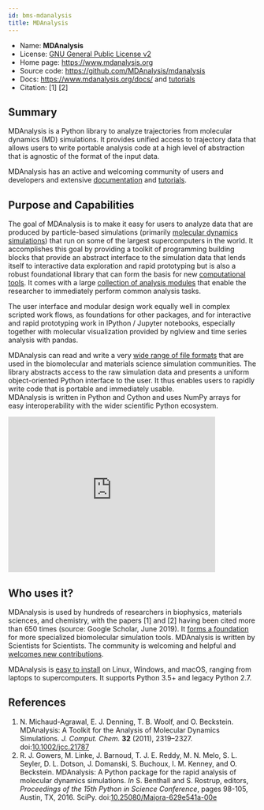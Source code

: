 ```yaml
---
id: bms-mdanalysis
title: MDAnalysis
---
```


* Name: **MDAnalysis**
* License: [GNU General Public License v2](https://github.com/MDAnalysis/mdanalysis/blob/develop/LICENSE)
* Home page: https://www.mdanalysis.org
* Source code: https://github.com/MDAnalysis/mdanalysis
* Docs: https://www.mdanalysis.org/docs/ and [tutorials](https://www.mdanalysis.org/pages/learning_MDAnalysis/#tutorials)
* Citation: [1] [2]

## Summary

MDAnalysis is a Python library to analyze trajectories from molecular dynamics (MD) simulations. It provides unified access to trajectory data that allows users to write portable analysis code at a high level of abstraction that is agnostic of the format of the input data.

MDAnalysis has an active and welcoming community of users and developers and extensive [documentation](https://www.mdanalysis.org/docs/) and [tutorials](https://www.mdanalysis.org/pages/learning_MDAnalysis/#tutorials).


## Purpose and Capabilities

The goal of MDAnalysis is to make it easy for users to analyze data that are produced by particle-based simulations (primarily [molecular dynamics simulations](https://en.wikipedia.org/wiki/Molecular_dynamics)) that run on some of the largest supercomputers in the world.  It accomplishes this goal by providing a toolkit of programming building blocks that provide an abstract interface to the simulation data that lends itself to interactive data exploration and rapid prototyping but is also a robust foundational library that can form the basis for new [computational tools](https://www.mdanalysis.org/pages/used-by/). It comes with a large [collection of analysis modules](https://www.mdanalysis.org/docs/documentation_pages/analysis_modules.html) that enable the researcher to immediately perform common analysis tasks.

The user interface and modular design work equally well in complex scripted work flows, as foundations for other packages, and for interactive and rapid prototyping work in IPython / Jupyter notebooks, especially together with molecular visualization provided by nglview and time series analysis with pandas. 

MDAnalysis can read and write a very [wide range of file formats](https://www.mdanalysis.org/docs/documentation_pages/coordinates/init.html#id2) that are used in the biomolecular and materials science simulation communities. The library abstracts  access to the raw simulation data and presents a uniform object-oriented Python interface to the user. It thus enables users to rapidly write code that is portable and immediately usable.                
MDAnalysis is written in Python and Cython and uses NumPy arrays for easy interoperability with the wider scientific Python ecosystem. 
            
<iframe width="420" height="315" src="https://www.youtube.com/embed/zVQGFysYDew" frameborder="0" allowfullscreen></iframe>        
     
## Who uses it?

MDAnalysis is used by hundreds of researchers in biophysics, materials sciences, and chemistry, with the papers [1] and [2] having been cited more than 650 times (source: Google Scholar, June 2019). It [forms a foundation](https://www.mdanalysis.org/pages/used-by/) for more specialized biomolecular simulation tools. MDAnalysis is written by Scientists for Scientists. The community is welcoming and helpful and [welcomes new contributions](https://www.mdanalysis.org/#participating).

MDAnalysis is [easy to install](https://www.mdanalysis.org/pages/installation_quick_start/) on Linux, Windows, and macOS, ranging from laptops to supercomputers. It supports Python 3.5+ and legacy Python 2.7. 


## References

1. N. Michaud-Agrawal, E. J. Denning, T. B. Woolf, and O. Beckstein. MDAnalysis: A Toolkit for the Analysis of Molecular Dynamics Simulations. *J. Comput. Chem.* **32** (2011), 2319–2327. doi:[10.1002/jcc.21787](http://dx.doi.org/10.1002/jcc.21787)
2. R. J. Gowers, M. Linke, J. Barnoud, T. J. E. Reddy, M. N. Melo, S. L. Seyler, D. L. Dotson, J. Domanski, S. Buchoux, I. M. Kenney, and O. Beckstein. MDAnalysis: A Python package for the rapid analysis of molecular dynamics simulations. *In* S. Benthall and S. Rostrup, editors, *Proceedings of the 15th Python in Science Conference*, pages 98-105, Austin, TX, 2016. SciPy. doi:[10.25080/Majora-629e541a-00e](https://doi.org/10.25080/Majora-629e541a-00e)


